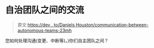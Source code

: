 # 自治团队之间的交流

> 原文:[https://dev . to/Daniels Houston/communication-between-autonomous-teams-23mh](https://dev.to/danielshouston/communication-between-autonomous-teams-23mh)

您如何处理沟通(变更、中断等)。)你们自主团队之间？